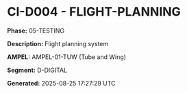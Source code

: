 # CI-D004 - FLIGHT-PLANNING

**Phase:** 05-TESTING

**Description:** Flight planning system

**AMPEL:** AMPEL-01-TUW (Tube and Wing)

**Segment:** D-DIGITAL

**Generated:** 2025-08-25 17:27:29 UTC
